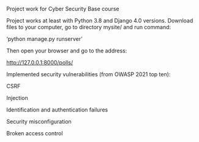 Project work for Cyber Security Base course

Project works at least with Python 3.8 and Django 4.0 versions. 
Download files to your computer, go to directory mysite/ and run command:

‘python manage.py runserver’

Then open your browser and go to the address: 

http://127.0.0.1:8000/polls/

Implemented security vulnerabilities (from OWASP 2021 top ten):

CSRF

Injection

Identification and authentication failures

Security misconfiguration

Broken access control
